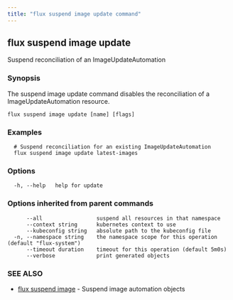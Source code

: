 ```yaml
---
title: "flux suspend image update command"
---
```

## flux suspend image update

Suspend reconciliation of an ImageUpdateAutomation

### Synopsis

The suspend image update command disables the reconciliation of a ImageUpdateAutomation resource.

```
flux suspend image update [name] [flags]
```

### Examples

```
  # Suspend reconciliation for an existing ImageUpdateAutomation
  flux suspend image update latest-images
```

### Options

```
  -h, --help   help for update
```

### Options inherited from parent commands

```
      --all                 suspend all resources in that namespace
      --context string      kubernetes context to use
      --kubeconfig string   absolute path to the kubeconfig file
  -n, --namespace string    the namespace scope for this operation (default "flux-system")
      --timeout duration    timeout for this operation (default 5m0s)
      --verbose             print generated objects
```

### SEE ALSO

* [flux suspend image](../flux_suspend_image/)	 - Suspend image automation objects

